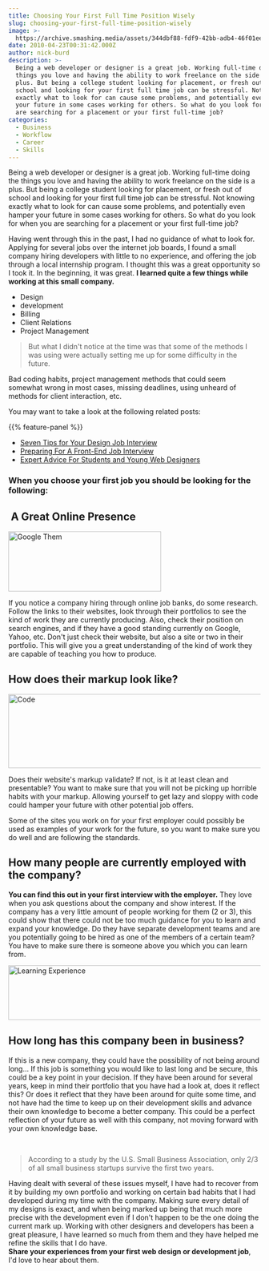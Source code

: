 ```yaml
---
title: Choosing Your First Full Time Position Wisely
slug: choosing-your-first-full-time-position-wisely
image: >-
  https://archive.smashing.media/assets/344dbf88-fdf9-42bb-adb4-46f01eedd629/7484138e-6958-4f87-9edb-21601b48a59d/first-position.png
date: 2010-04-23T00:31:42.000Z
author: nick-burd
description: >-
  Being a web developer or designer is a great job. Working full-time doing the
  things you love and having the ability to work freelance on the side is a
  plus. But being a college student looking for placement, or fresh out of
  school and looking for your first full time job can be stressful. Not knowing
  exactly what to look for can cause some problems, and potentially even hamper
  your future in some cases working for others. So what do you look for when you
  are searching for a placement or your first full-time job?
categories:
  - Business
  - Workflow
  - Career
  - Skills
---
```

Being a web developer or designer is a great job. Working full-time doing the things you love and having the ability to work freelance on the side is a plus. But being a college student looking for placement, or fresh out of school and looking for your first full time job can be stressful. Not knowing exactly what to look for can cause some problems, and potentially even hamper your future in some cases working for others. So what do you look for when you are searching for a placement or your first full-time job?
<div class="two-four-b r-forty">

Having went through this in the past, I had no guidance of what to look for. Applying for several jobs over the internet job boards, I found a small company hiring developers with little to no experience, and offering the job through a local internship program. I thought this was a great opportunity so I took it. In the beginning, it was great. <strong>I learned quite a few things while working at this small company.</strong>

</div>
<div class="two-four-a">
<ul>
 	<li>Design</li>
 	<li>development</li>
 	<li>Billing</li>
 	<li>Client Relations</li>
 	<li>Project Management</li>
</ul>
</div>
<div class="clear"></div>
<blockquote>But what I didn't notice at the time was that some of the methods I was using were actually setting me up for some difficulty in the future.</blockquote>

Bad coding habits, project management methods that could seem somewhat wrong in most cases, missing deadlines, using unheard of methods for client interaction, etc.

You may want to take a look at the following related posts:

{{% feature-panel %}}

*   [Seven Tips for Your Design Job Interview](https://www.smashingmagazine.com/2010/05/seven-tips-design-job-interview/)
*   [Preparing For A Front-End Job Interview](https://www.smashingmagazine.com/2013/01/preparing-front-end-job-interview/)
*   [Expert Advice For Students and Young Web Designers](https://www.smashingmagazine.com/2010/02/group-interview-advice-for-students-and-new-designers/)

### When you choose your first job you should be looking for the following:

##  A Great Online Presence

<a title="Google" href="https://www.google.com/"><img class="post-border right l-forty b-forty" src="https://archive.smashing.media/assets/344dbf88-fdf9-42bb-adb4-46f01eedd629/8a039d32-386a-41ee-9540-45a8338e2be2/google.jpg" alt="Google Them" width="305" height="120" /></a>

If you notice a company hiring through online job banks, do some research. Follow the links to their websites, look through their portfolios to see the kind of work they are currently producing. Also, check their position on search engines, and if they have a good standing currently on Google, Yahoo, etc. Don't just check their website, but also a site or two in their portfolio. This will give you a great understanding of the kind of work they are capable of teaching you how to produce.
<div class="blue-line"></div>

## How does their markup look like?

<img class="post-border" src="https://archive.smashing.media/assets/344dbf88-fdf9-42bb-adb4-46f01eedd629/37c554c1-ea7b-4df8-91d3-f1036d727d15/code.jpg" alt="Code" width="600" height="148" />

Does their website's markup validate? If not, is it at least clean and presentable? You want to make sure that you will not be picking up horrible habits with your markup. Allowing yourself to get lazy and sloppy with code could hamper your future with other potential job offers.

Some of the sites you work on for your first employer could possibly be used as examples of your work for the future, so you want to make sure you do well and are following the standards.

<div class="blue-line"></div>

## How many people are currently employed with the company?

<strong>You can find this out in your first interview with the employer.</strong> They love when you ask questions about the company and show interest. If the company has a very little amount of people working for them (2 or 3), this could show that there could not be too much guidance for you to learn and expand your knowledge. Do they have separate development teams and are you potentially going to be hired as one of the members of a certain team? You have to make sure there is someone above you which you can learn from.

<img class="post-border" src="https://archive.smashing.media/assets/344dbf88-fdf9-42bb-adb4-46f01eedd629/5d24db2f-97ad-4ef1-8af4-58bb56ac0bf1/learn.jpg" alt="Learning Experience" width="600" height="109" /><br>
<div class="blue-line"></div>

## How long has this company been in business?

<div class="two-four-b r-forty">

If this is a new company, they could have the possibility of not being around long... If this job is something you would like to last long and be secure, this could be a key point in your decision. If they have been around for several years, keep in mind their portfolio that you have had a look at, does it reflect this? Or does it reflect that they have been around for quite some time, and not have had the time to keep up on their development skills and advance their own knowledge to become a better company. This could be a perfect reflection of your future as well with this company, not moving forward with your own knowledge base.

</div><br>
<div class="two-four-a">
<blockquote>According to a study by the U.S. Small Business Association, only 2/3 of all small business startups survive the first
two years.</blockquote>

</div>
<div class="clear"></div>
Having dealt with several of these issues myself, I have had to recover from it by building my own portfolio and working on certain bad habits that I had developed during my time with the company. Making sure every detail of my designs is exact, and when being marked up being that much more precise with the development even if I don't happen to be the one doing the current mark up. Working with other designers and developers has been a great pleasure, I have learned so much from them and they have helped me refine the skills that I do have.
<div class="gray-line"></div>
<strong>Share your experiences from your first web design or development job</strong>, I'd love to hear about them.

